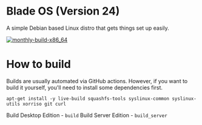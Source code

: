 # Blade OS (Version 24)
A simple Debian based Linux distro that gets things set up easily.

[![monthly-build-x86_64](https://github.com/Blade-OS/os/actions/workflows/build_monthly.yml/badge.svg)](https://github.com/Blade-OS/os/actions/workflows/build_monthly.yml)

# How to build
Builds are usually automated via GitHub actions. However, if you want to build it yourself, you'll need to install some dependencies first.

```apt-get install -y live-build squashfs-tools syslinux-common syslinux-utils xorriso git curl```

Build Desktop Edition - `build`
Build Server Edition - `build_server`
